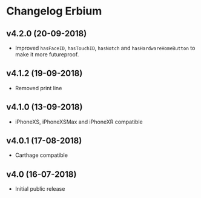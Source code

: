 # Changelog Erbium

## v4.2.0 (20-09-2018)
- Improved `hasFaceID`, `hasTouchID`, `hasNotch` and `hasHardwareHomeButton` to make it more futureproof.

## v4.1.2 (19-09-2018)
- Removed print line

## v4.1.0 (13-09-2018)
- iPhoneXS, iPhoneXSMax and iPhoneXR compatible

## v4.0.1 (17-08-2018)
- Carthage compatible

## v4.0 (16-07-2018)
- Initial public release
